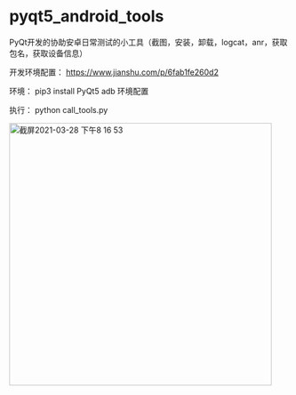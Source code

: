 # pyqt5_android_tools
PyQt开发的协助安卓日常测试的小工具（截图，安装，卸载，logcat，anr，获取包名，获取设备信息）


开发环境配置：
https://www.jianshu.com/p/6fab1fe260d2

环境：
pip3 install PyQt5
adb 环境配置


执行：
python call_tools.py


<img width="472" alt="截屏2021-03-28 下午8 16 53" src="https://user-images.githubusercontent.com/33284151/112751827-8e7fb300-9002-11eb-8333-bb6c59e36b4b.png">















